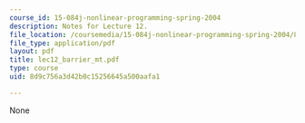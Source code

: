 ```yaml
---
course_id: 15-084j-nonlinear-programming-spring-2004
description: Notes for Lecture 12.
file_location: /coursemedia/15-084j-nonlinear-programming-spring-2004/8d9c756a3d42b0c15256645a500aafa1_lec12_barrier_mt.pdf
file_type: application/pdf
layout: pdf
title: lec12_barrier_mt.pdf
type: course
uid: 8d9c756a3d42b0c15256645a500aafa1

---
```

None